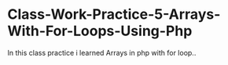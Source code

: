 # Class-Work-Practice-5-Arrays-With-For-Loops-Using-Php
In this class practice i learned Arrays in php with for loop..
